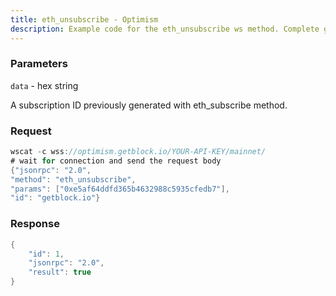 ```yaml
---
title: eth_unsubscribe - Optimism
description: Example code for the eth_unsubscribe ws method. Сomplete guide on how to use eth_unsubscribe ws in GetBlock.io Web3 documentation.
---
```


### Parameters


`data` - hex string

A subscription ID previously generated with eth_subscribe method.

### Request

``` java
wscat -c wss://optimism.getblock.io/YOUR-API-KEY/mainnet/ 
# wait for connection and send the request body 
{"jsonrpc": "2.0",
"method": "eth_unsubscribe",
"params": ["0xe5af64ddfd365b4632988c5935cfedb7"],
"id": "getblock.io"}
```

###  Response

``` java
{
    "id": 1,
    "jsonrpc": "2.0",
    "result": true
}
```


